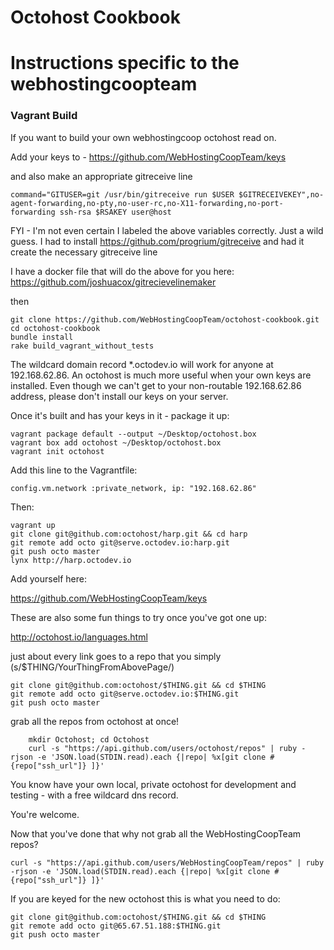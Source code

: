 Octohost Cookbook
=================
# Instructions specific to the webhostingcoopteam

### Vagrant Build

If you want to build your own webhostingcoop octohost read on.

Add your keys to - https://github.com/WebHostingCoopTeam/keys

and also make an appropriate gitreceive line

`command="GITUSER=git /usr/bin/gitreceive run $USER $GITRECEIVEKEY",no-agent-forwarding,no-pty,no-user-rc,no-X11-forwarding,no-port-forwarding ssh-rsa $RSAKEY user@host`

FYI - I'm not even certain I labeled the above variables correctly.  Just a wild guess. 
I had to install https://github.com/progrium/gitreceive
and had it create the necessary gitreceive line

I have a docker file that will do the above for you here:
https://github.com/joshuacox/gitrecievelinemaker

then

    git clone https://github.com/WebHostingCoopTeam/octohost-cookbook.git
    cd octohost-cookbook
    bundle install
    rake build_vagrant_without_tests

The wildcard domain record *.octodev.io will work for anyone at 192.168.62.86. An octohost is much more useful when your own keys are installed. Even though we can't get to your non-routable 192.168.62.86 address, please don't install our keys on your server.

Once it's built and has your keys in it - package it up:

    vagrant package default --output ~/Desktop/octohost.box
    vagrant box add octohost ~/Desktop/octohost.box
    vagrant init octohost

Add this line to the Vagrantfile:

    config.vm.network :private_network, ip: "192.168.62.86"

Then:

    vagrant up
    git clone git@github.com:octohost/harp.git && cd harp
    git remote add octo git@serve.octodev.io:harp.git
    git push octo master
    lynx http://harp.octodev.io

 Add yourself here:

https://github.com/WebHostingCoopTeam/keys

These are also some fun things to try once you've got one up:

http://octohost.io/languages.html

just about every link goes to a repo that you simply
(s/$THING/YourThingFromAbovePage/)

    git clone git@github.com:octohost/$THING.git && cd $THING
    git remote add octo git@serve.octodev.io:$THING.git
    git push octo master

grab all the repos from octohost at once!
```
    mkdir Octohost; cd Octohost
    curl -s "https://api.github.com/users/octohost/repos" | ruby -rjson -e 'JSON.load(STDIN.read).each {|repo| %x[git clone #{repo["ssh_url"]} ]}'
```

You know have your own local, private octohost for development and testing - with a free wildcard dns record.

You're welcome.

Now that you've done that why not grab all the WebHostingCoopTeam repos?

```
curl -s "https://api.github.com/users/WebHostingCoopTeam/repos" | ruby -rjson -e 'JSON.load(STDIN.read).each {|repo| %x[git clone #{repo["ssh_url"]} ]}'
```

If you are keyed for the new octohost this is what you need to do:

    git clone git@github.com:octohost/$THING.git && cd $THING
    git remote add octo git@65.67.51.188:$THING.git
    git push octo master
